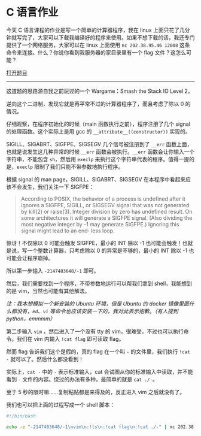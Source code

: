# C 语言作业

今天 C 语言课程的作业是写一个简单的计算器程序，我在 linux 上面只花了几分钟就写完了，大家可以下载我编译好的程序来使用。如果不想下载的话，我还专门提供了一个网络服务，大家可以在 linux 上面使用 `nc 202.38.95.46 12008` 这条命令来连接。什么？你说你看到我服务器的家目录里有一个 flag 文件？这怎么可能？

[打开题目](src/calc)

---

这道题的思路源自我之前玩过的一个 Wargame：Smash the Stack IO Level 2。

逆向这个二进制，发现它就是再平常不过的计算器程序了，而且考虑了除以 0 的情况。

仔细观察，在程序初始化的时候（main 函数执行之前），程序注册了几个 signal 的处理函数。这个实际上是用 gcc 的 `__attribute__((constructor))` 实现的。

SIGILL、SIGABRT、SIGFPE、SIGSEGV 几个信号被注册到了 `__err` 函数上面，也就是说发生这几种异常的时候 `__err` 函数会被执行。`__err` 函数会让你输入一个字符串，不能包含 `sh`，然后用 `execlp` 来执行这个字符串代表的程序。值得一提的是，`execlp` 限制了我们只能不带参数地执行程序。

根据 signal 的 man page，SIGILL、SIGABRT、SIGSEGV 在本程序中看起来应该不会发生，我们关注一下 SIGFPE：

> According to POSIX, the behavior of a process is undefined after it ignores a  SIGFPE,  SIGILL,
> or  SIGSEGV signal that was not generated by kill(2) or raise(3).  Integer division by zero has
> undefined result.  On some architectures it will generate a SIGFPE signal.  (Also dividing  the
> most  negative  integer by -1 may generate SIGFPE.)  Ignoring this signal might lead to an end‐
> less loop.

惊讶！不仅除以 0 可能会触发 SIGFPE，最小的 INT 除以 -1 也可能会触发！也就是说，写一个整数计算器，只考虑除以 0 的异常是不够的，最小的 INT 除以 -1 也可能会让程序崩掉。

所以第一步输入 `-2147483648/-1` 即可。

然后，我们需要找到一个程序，不带参数地运行可以帮我们拿到 shell，我能想到的是 vim，当然也可能有其他解法。

_注：我本想模拟一个新安装的 Ubuntu 环境，但是 Ubuntu 的 docker 镜像里面什么都没有，`ed`、`vi` 等命令也应该安装一下的，我对此表示抱歉。（有人提到 python，emmmm）_

第二步输入 `vim` ，然后进入了一个没有 tty 的 vim，很难受，不过也可以执行命令。我们在 vim 内输入 `!cat flag` 即可读取 flag。

然而 flag 告诉我们这个是假的，真的 flag 在一个叫 `-` 的文件里，我们执行 `!cat -` 就可以了。然后什么都没看到！

实际上，`cat -` 中的 `-` 表示标准输入，cat 会试图从你的标准输入中读取，并不能看到 `-` 文件的内容。绕过的办法有多种，最简单的就是 `cat ./-`。

至于 5 秒的限时嘛……复制粘贴都是来得及的，反正进入 vim 之后就没有了。

我们也可以把上面的过程写成一个 shell 脚本：

```bash
#!/bin/bash

echo -e "-2147483648/-1\nvim\n:!ls\n:!cat flag\n:!cat ./-" | nc 202.38.95.46 12008 | grep flag
```
